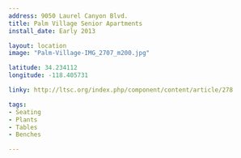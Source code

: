 ```yaml
---
address: 9050 Laurel Canyon Blvd. 
title: Palm Village Senior Apartments 
install_date: Early 2013

layout: location
image: "Palm-Village-IMG_2707_m200.jpg"

latitude: 34.234112
longitude: -118.405731

linky: http://ltsc.org/index.php/component/content/article/278

tags:	
- Seating
- Plants
- Tables
- Benches

---
```

